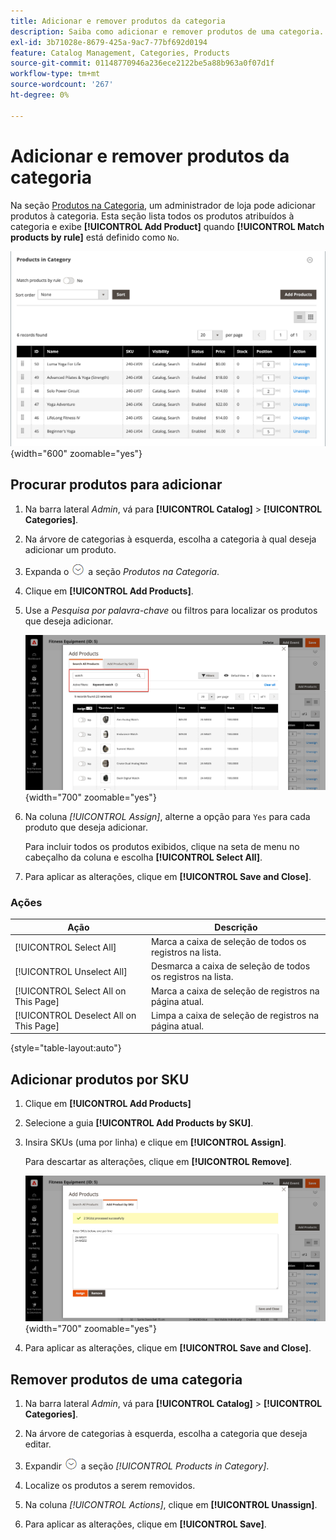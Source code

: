 ```yaml
---
title: Adicionar e remover produtos da categoria
description: Saiba como adicionar e remover produtos de uma categoria.
exl-id: 3b71028e-8679-425a-9ac7-77bf692d0194
feature: Catalog Management, Categories, Products
source-git-commit: 01148770946a236ece2122be5a88b963a0f07d1f
workflow-type: tm+mt
source-wordcount: '267'
ht-degree: 0%

---
```


# Adicionar e remover produtos da categoria

Na seção [Produtos na Categoria](categories-product-assignments.md), um administrador de loja pode adicionar produtos à categoria. Esta seção lista todos os produtos atribuídos à categoria e exibe **[!UICONTROL Add Product]** quando **[!UICONTROL Match products by rule]** está definido como `No`.

![Produtos na seção Categoria](./assets/category-products-in-category.png){width="600" zoomable="yes"}

## Procurar produtos para adicionar

1. Na barra lateral _Admin_, vá para **[!UICONTROL Catalog]** > **[!UICONTROL Categories]**.

1. Na árvore de categorias à esquerda, escolha a categoria à qual deseja adicionar um produto.

1. Expanda o ![Seletor de expansão](../assets/icon-display-expand.png) a seção _Produtos na Categoria_.

1. Clique em **[!UICONTROL Add Products]**.

1. Use a _Pesquisa por palavra-chave_ ou filtros para localizar os produtos que deseja adicionar.

   ![Guia Pesquisar Todos os Produtos](./assets/search-all-product.png){width="700" zoomable="yes"}

1. Na coluna _[!UICONTROL Assign]_, alterne a opção para `Yes` para cada produto que deseja adicionar.

   Para incluir todos os produtos exibidos, clique na seta de menu no cabeçalho da coluna e escolha **[!UICONTROL Select All]**.

1. Para aplicar as alterações, clique em **[!UICONTROL Save and Close]**.

### Ações

| Ação | Descrição |
|--- |--- |
| [!UICONTROL Select All] | Marca a caixa de seleção de todos os registros na lista. |
| [!UICONTROL Unselect All] | Desmarca a caixa de seleção de todos os registros na lista. |
| [!UICONTROL Select All on This Page] | Marca a caixa de seleção de registros na página atual. |
| [!UICONTROL Deselect All on This Page] | Limpa a caixa de seleção de registros na página atual. |

{style="table-layout:auto"}

## Adicionar produtos por SKU

1. Clique em **[!UICONTROL Add Products]**

1. Selecione a guia **[!UICONTROL Add Products by SKU]**.

1. Insira SKUs (uma por linha) e clique em **[!UICONTROL Assign]**.

   Para descartar as alterações, clique em **[!UICONTROL Remove]**.

   ![Adicionar produtos por guia SKU](./assets/add-product-by-sku.png){width="700" zoomable="yes"}

1. Para aplicar as alterações, clique em **[!UICONTROL Save and Close]**.

## Remover produtos de uma categoria

1. Na barra lateral _Admin_, vá para **[!UICONTROL Catalog]** > **[!UICONTROL Categories]**.

1. Na árvore de categorias à esquerda, escolha a categoria que deseja editar.

1. Expandir ![Seletor de expansão](../assets/icon-display-expand.png) a seção _[!UICONTROL Products in Category]_.

1. Localize os produtos a serem removidos.

1. Na coluna _[!UICONTROL Actions]_, clique em **[!UICONTROL Unassign]**.

1. Para aplicar as alterações, clique em **[!UICONTROL Save]**.
